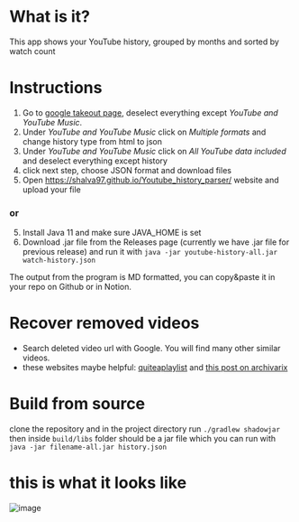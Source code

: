 # What is it?
This app shows your YouTube history, grouped by months and sorted by watch count

# Instructions

1. Go to [google takeout page](https://takeout.google.com/settings/takeout), deselect everything except *YouTube and
   YouTube Music*.
2. Under *YouTube and YouTube Music* click on *Multiple formats* and change history type from html to json
3. Under *YouTube and YouTube Music* click on *All YouTube data included* and deselect everything except history
4. click next step, choose JSON format and download files
5. Open https://shalva97.github.io/Youtube_history_parser/ website and upload your file

### or

5. Install Java 11 and make sure JAVA_HOME is set
6. Download .jar file from the Releases page (currently we have .jar file for previous release) and run it with `java -jar youtube-history-all.jar watch-history.json`

The output from the program is MD formatted, you can copy&paste it in your repo on Github or in Notion.

# Recover removed videos

- Search deleted video url with Google. You will find many other similar videos.
- these websites maybe helpful: [quiteaplaylist](https://quiteaplaylist.com)
  and [this post on archivarix](https://archivarix.com/en/blog/download-deleted-youtube-videos/)

# Build from source

clone the repository and in the project directory run `./gradlew shadowjar`
then inside `build/libs` folder should be a jar file which you can run
with `java -jar filename-all.jar history.json`

# this is what it looks like

![image](https://user-images.githubusercontent.com/22417494/124386451-89aa5980-dceb-11eb-8cd3-1d8fec57ad9a.png)

